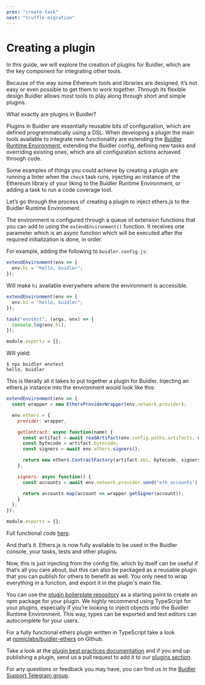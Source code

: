 ```yaml
---
prev: "create-task"
next: "truffle-migration"
---
```


# Creating a plugin

In this guide, we will explore the creation of plugins for Buidler, which are the key component for integrating other tools.

Because of the way some Ethereum tools and libraries are designed, it’s not easy or even possible to get them to work together. Through its flexible design Buidler allows most tools to play along through short and simple plugins.

What exactly are plugins in Buidler?

Plugins in Buidler are essentially reusable bits of configuration, which are defined programmatically using a DSL. When developing a plugin the main tools available to integrate new functionality are extending the [Buidler Runtime Environment](https://github.com/nomiclabs/buidler#Buidler-Runtime-Environment), extending the Buidler config, defining new tasks and overriding existing ones, which are all configuration actions achieved through code.

Some examples of things you could achieve by creating a plugin are running a linter when the `check` task runs, injecting an instance of the Ethereum library of your liking to the Buidler Runtime Environment, or adding a task to run a code coverage tool.

Let’s go through the process of creating a plugin to inject ethers.js to the Buidler Runtime Environment.

The environment is configured through a queue of extension functions that you can add to using the `extendEnvironment()` function. It receives one parameter which is an async function which will be executed after the required initialization is done, in order.

For example, adding the following to `buidler.config.js`:

```js
extendEnvironment(env => {
  env.hi = "hello, buidler";
});
```

Will make `hi` available everywhere where the environment is accessible.

```js
extendEnvironment(env => {
  env.hi = "hello, buidler";
});

task("envtest", (args, env) => {
  console.log(env.hi);
});

module.exports = {};
```

Will yield:

```
$ npx buidler envtest
hello, buidler
```

This is literally all it takes to put together a plugin for Buidler. Injecting an ethers.js instance into the environment would look like this:

```js
extendEnvironment(env => {
  const wrapper = new EthersProviderWrapper(env.network.provider);

  env.ethers = {
    provider: wrapper,

    getContract: async function(name) {
      const artifact = await readArtifact(env.config.paths.artifacts, name);
      const bytecode = artifact.bytecode;
      const signers = await env.ethers.signers();

      return new ethers.ContractFactory(artifact.abi, bytecode, signers[0]);
    },

    signers: async function() {
      const accounts = await env.network.provider.send("eth_accounts");

      return accounts.map(account => wrapper.getSigner(account));
    }
  };
});

module.exports = {};
```

Full functional code [here](https://gist.github.com/fzeoli/9cdd9c1182b9636829bf71bfacb82c43).

And that’s it. Ethers.js is now fully available to be used in the Buidler console, your tasks, tests and other plugins.

Now, this is just injecting from the config file, which by itself can be useful if that’s all you care about, but this can also be packaged as a reusable plugin that you can publish for others to benefit as well. You only need to wrap everything in a function, and export it in the plugin's main file.

You can use the [plugin boilerplate repository](https://github.com/nomiclabs/buidler-ts-plugin-boilerplate) as a starting point to create an npm package for your plugin. We highly recommend using TypeScript for your plugins, especially if you’re looking to inject objects into the Buidler Runtime Environment. This way, types can be exported and text editors can autocomplete for your users.

For a fully functional ethers plugin written in TypeScript take a look at [nomiclabs/buidler-ethers](https://github.com/nomiclabs/buidler-ethers) on Github.

Take a look at the [plugin best practices documentation](/docs/guides/create-plugin.md) and if you end up publishing a plugin, send us a pull request to add it to our [plugins section](/plugins).

For any questions or feedback you may have, you can find us in the [Buidler Support Telegram group](http://t.me/BuidlerSupport).
